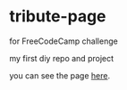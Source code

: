 # tribute-page 

for FreeCodeCamp challenge

my first diy repo and project

you can see the page [here](https://gilangadam.github.io/fcc-tribute-page/).
